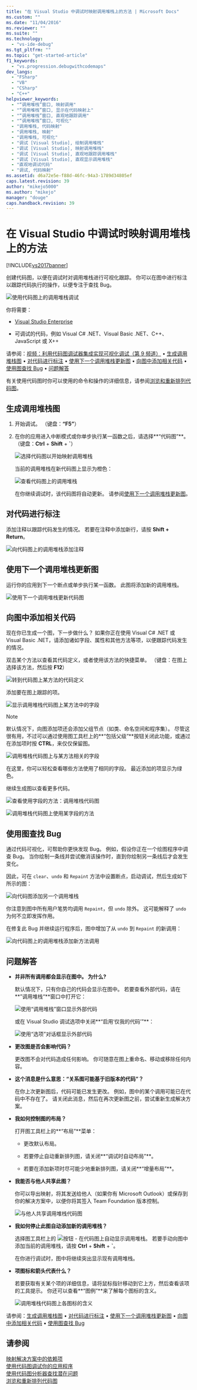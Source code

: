 ```yaml
---
title: "在 Visual Studio 中调试时映射调用堆栈上的方法 | Microsoft Docs"
ms.custom: ""
ms.date: "11/04/2016"
ms.reviewer: ""
ms.suite: ""
ms.technology: 
  - "vs-ide-debug"
ms.tgt_pltfrm: ""
ms.topic: "get-started-article"
f1_keywords: 
  - "vs.progression.debugwithcodemaps"
dev_langs: 
  - "FSharp"
  - "VB"
  - "CSharp"
  - "C++"
helpviewer_keywords: 
  - "“调用堆栈”窗口, 映射调用"
  - "“调用堆栈”窗口, 显示在代码映射上"
  - "“调用堆栈”窗口, 直观地跟踪调用"
  - "“调用堆栈”窗口, 可视化"
  - "调用堆栈, 代码映射"
  - "调用堆栈, 映射"
  - "调用堆栈, 可视化"
  - "调试 [Visual Studio], 绘制调用堆栈"
  - "调试 [Visual Studio], 映射调用堆栈"
  - "调试 [Visual Studio], 直观地跟踪调用堆栈"
  - "调试 [Visual Studio], 直观显示调用堆栈"
  - "直观地调试代码"
  - "调试, 代码映射"
ms.assetid: d6a72e5e-f88d-46fc-94a3-1789d34805ef
caps.latest.revision: 39
author: "mikejo5000"
ms.author: "mikejo"
manager: "douge"
caps.handback.revision: 39
---
```

# 在 Visual Studio 中调试时映射调用堆栈上的方法
[!INCLUDE[vs2017banner](../code-quality/includes/vs2017banner.md)]

创建代码图，以便在调试时对调用堆栈进行可视化跟踪。  你可以在图中进行标注以跟踪代码执行的操作，以便专注于查找 Bug。  
  
 ![使用代码图上的调用堆栈调试](../debugger/media/debuggermap_overview.png "DebuggerMap\_Overview")  
  
 你将需要：  
  
-   [Visual Studio Enterprise](https://www.visualstudio.com/downloads/download-visual-studio-vs)  
  
-   可调试的代码，例如 Visual C\# .NET、Visual Basic .NET、C\+\+、JavaScript 或 X\+\+  
  
 请参阅：[视频：利用代码图调试器集成实现可视化调试（第 9 频道）](http://go.microsoft.com/fwlink/?LinkId=293418) • [生成调用堆栈图](#MapStack) • [对代码进行标注](#MakeNotes) • [使用下一个调用堆栈更新图](#UpdateMap) • [向图中添加相关代码](#AddRelatedCode) • [使用图查找 Bug](#FindBugs) • [问题解答](#QA)  
  
 有关使用代码图时你可以使用的命令和操作的详细信息，请参阅[浏览和重新排列代码图](../modeling/browse-and-rearrange-code-maps.md)。  
  
##  <a name="MapStack"></a> 生成调用堆栈图  
  
1.  开始调试。  （键盘：**“F5”**）  
  
2.  在你的应用进入中断模式或你单步执行某一函数之后，请选择**“代码图”**。  （键盘：**Ctrl** \+ **Shift** \+ **\`**）  
  
     ![选择代码图以开始映射调用堆栈](../debugger/media/debuggermap_choosecodemap.png "DebuggerMap\_ChooseCodeMap")  
  
     当前的调用堆栈在新代码图上显示为橙色：  
  
     ![查看代码图上的调用堆栈](../debugger/media/debuggermap_seeundocallstack.png "DebuggerMap\_SeeUndoCallStack")  
  
     在你继续调试时，该代码图将自动更新。  请参阅[使用下一个调用堆栈更新图](#UpdateMap)。  
  
##  <a name="MakeNotes"></a> 对代码进行标注  
 添加注释以跟踪代码发生的情况。  若要在注释中添加新行，请按 **Shift \+ Return**。  
  
 ![向代码图上的调用堆栈添加注释](../debugger/media/debuggermap_addcomment.png "DebuggerMap\_AddComment")  
  
##  <a name="UpdateMap"></a> 使用下一个调用堆栈更新图  
 运行你的应用到下一个断点或单步执行某一函数。  此图将添加新的调用堆栈。  
  
 ![使用下一个调用堆栈更新代码图](../debugger/media/debuggermap_addclearcallstack.png "DebuggerMap\_AddClearCallStack")  
  
##  <a name="AddRelatedCode"></a> 向图中添加相关代码  
 现在你已生成一个图，下一步做什么？  如果你正在使用 Visual C\# .NET 或 Visual Basic .NET，请添加诸如字段、属性和其他方法等项，以便跟踪代码发生的情况。  
  
 双击某个方法以查看其代码定义，或者使用该方法的快捷菜单。  （键盘：在图上选择该方法，然后按 **F12**）  
  
 ![转到代码图上某方法的代码定义](../debugger/media/debuggermap_gotocodedefinition.png "DebuggerMap\_GoToCodeDefinition")  
  
 添加要在图上跟踪的项。  
  
 ![显示调用堆栈代码图上某方法中的字段](../debugger/media/debuggermap_showfields.png "DebuggerMap\_ShowFields")  
  
> [!NOTE]
>  默认情况下，向图添加项还会添加父组节点（如类、命名空间和程序集）。  尽管这很有用，不过可以通过使用图工具栏上的**“包括父级”**按钮关闭此功能，或通过在添加项时按 **CTRL**，来仅仅保留图。  
  
 ![调用堆栈代码图上与某方法相关的字段](../debugger/media/debuggermap_showedfields.png "DebuggerMap\_ShowedFields")  
  
 在这里，你可以轻松查看哪些方法使用了相同的字段。  最近添加的项显示为绿色。  
  
 继续生成图以查看更多代码。  
  
 ![查看使用字段的方法：调用堆栈代码图](../debugger/media/debuggermap_findallreferences.png "DebuggerMap\_FindAllReferences")  
  
 ![调用堆栈代码图上使用某字段的方法](../debugger/media/debuggermap_foundallreferences.png "DebuggerMap\_FoundAllReferences")  
  
##  <a name="FindBugs"></a> 使用图查找 Bug  
 通过代码可视化，可帮助你更快发现 Bug。  例如，假设你正在一个绘图程序中调查 Bug。  当你绘制一条线并尝试撤消该操作时，直到你绘制另一条线后才会发生变化。  
  
 因此，可在 `clear`、`undo` 和 `Repaint` 方法中设置断点，启动调试，然后生成如下所示的图：  
  
 ![向代码图添加另一个调用堆栈](../debugger/media/debuggermap_addpaintobjectcallstack.png "DebuggerMap\_AddPaintObjectCallStack")  
  
 你注意到图中所有用户笔势均调用 `Repaint`，但 `undo` 除外。  这可能解释了 `undo` 为何不立即发挥作用。  
  
 在修复此 Bug 并继续运行程序后，图中增加了从 `undo` 到 `Repaint` 的新调用：  
  
 ![向代码图上的调用堆栈添加新方法调用](../debugger/media/debuggermap_addnewcallforrepaint.png "DebuggerMap\_AddNewCallForRepaint")  
  
##  <a name="QA"></a> 问题解答  
  
-   **并非所有调用都会显示在图中。  为什么?**  
  
     默认情况下，只有你自己的代码会显示在图中。  若要查看外部代码，请在**”调用堆栈“**窗口中打开它：  
  
     ![使用“调用堆栈”窗口显示外部代码](../debugger/media/debuggermap_callstackmenu.png "DebuggerMap\_CallStackMenu")  
  
     或在 Visual Studio 调试选项中关闭**“启用‘仅我的代码’”**：  
  
     ![使用“选项”对话框显示外部代码](../debugger/media/debuggermap_debugoptions.png "DebuggerMap\_DebugOptions")  
  
-   **更改图是否会影响代码？**  
  
     更改图不会对代码造成任何影响。  你可随意在图上重命名、移动或移除任何内容。  
  
-   **这个消息是什么意思：“关系图可能基于旧版本的代码”？**  
  
     在你上次更新图后，代码可能已发生更改。  例如，图中的某个调用可能已在代码中不存在了。  请关闭此消息，然后在再次更新图之前，尝试重新生成解决方案。  
  
-   **我如何控制图的布局？**  
  
     打开图工具栏上的**“布局”**菜单：  
  
    -   更改默认布局。  
  
    -   若要停止自动重新排列图，请关闭**“调试时自动布局”**。  
  
    -   若要在添加新项时尽可能少地重新排列图，请关闭**“增量布局”**。  
  
-   **我能否与他人共享此图？**  
  
     你可以导出映射，将其发送给他人（如果你有 Microsoft Outlook）或保存到你的解决方案中，以便你将其签入 Team Foundation 版本控制。  
  
     ![与他人共享调用堆栈代码图](../debugger/media/debuggermap_sharewithothers.png "DebuggerMap\_ShareWithOthers")  
  
-   **我如何停止此图自动添加新的调用堆栈？**  
  
     选择图工具栏上的 ![按钮 &#45; 在代码图上自动显示调用堆栈](../debugger/media/debuggermap_automaticupdateicon.png "DebuggerMap\_AutomaticUpdateIcon")。  若要手动向图中添加当前的调用堆栈，请按 **Ctrl** \+ **Shift** \+ **\`**。  
  
     在你进行调试时，图中将继续突出显示现有调用堆栈。  
  
-   **项图标和箭头代表什么？**  
  
     若要获取有关某个项的详细信息，请将鼠标指针移动到它上方，然后查看该项的工具提示。  你还可以查看**“图例”**来了解每个图标的含义。  
  
     ![调用堆栈代码图上各图标的含义](../debugger/media/debuggermap_showlegend.png "DebuggerMap\_ShowLegend")  
  
 请参阅：[生成调用堆栈图](#MapStack) • [对代码进行标注](#MakeNotes) • [使用下一个调用堆栈更新图](#UpdateMap) • [向图中添加相关代码](#AddRelatedCode) • [使用图查找 Bug](#FindBugs)  
  
## 请参阅  
 [映射解决方案中的依赖项](../modeling/map-dependencies-across-your-solutions.md)   
 [使用代码图调试你的应用程序](../modeling/use-code-maps-to-debug-your-applications.md)   
 [使用代码图分析器查找潜在问题](../modeling/find-potential-problems-using-code-map-analyzers.md)   
 [浏览和重新排列代码图](../modeling/browse-and-rearrange-code-maps.md)